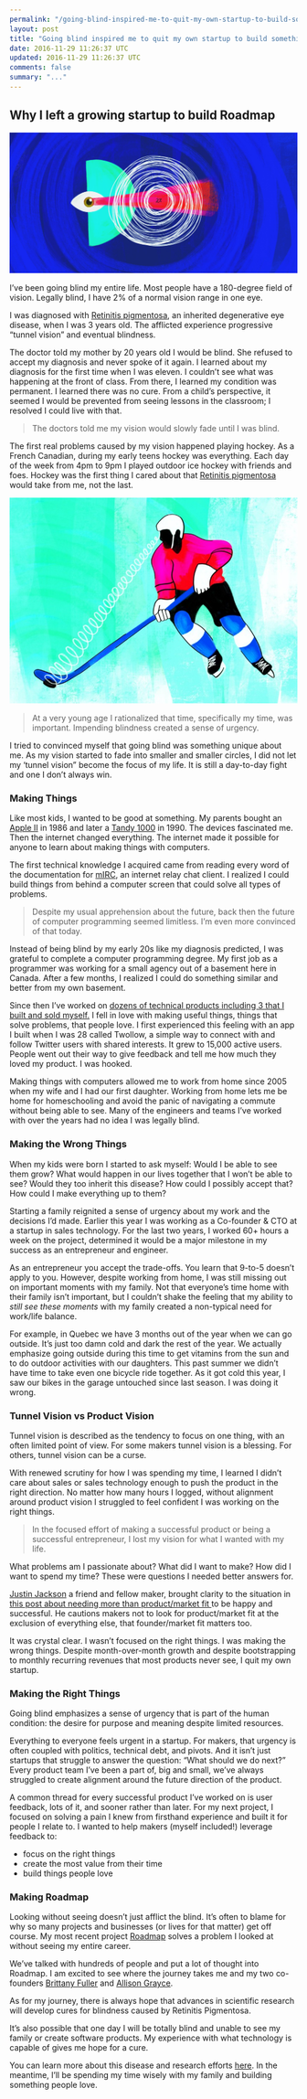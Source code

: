 ```yaml
---
permalink: "/going-blind-inspired-me-to-quit-my-own-startup-to-build-something-new-df3911be27b"
layout: post
title: "Going blind inspired me to quit my own startup to build something new"
date: 2016-11-29 11:26:37 UTC
updated: 2016-11-29 11:26:37 UTC
comments: false
summary: "..."
---
```


## Why I left a growing startup to build Roadmap

![Image showing tunel vision](/assets/img/blind-tunel-vision.jpeg)

I’ve been going blind my entire life. Most people have a 180-degree field of
vision. Legally blind, I have 2% of a normal vision range in one eye.

I was diagnosed with [Retinitis
pigmentosa](https://en.wikipedia.org/wiki/Retinitis_pigmentosa), an inherited
degenerative eye disease, when I was 3 years old. The afflicted experience
progressive “tunnel vision” and eventual blindness.

The doctor told my mother by 20 years old I would be blind. She refused to
accept my diagnosis and never spoke of it again. I learned about my diagnosis
for the first time when I was eleven. I couldn’t see what was happening at the
front of class. From there, I learned my condition was permanent. I learned
there was no cure. From a child’s perspective, it seemed I would be prevented
from seeing lessons in the classroom; I resolved I could live with that.

> The doctors told me my vision would slowly fade until I was blind.

The first real problems caused by my vision happened playing hockey. As a French
Canadian, during my early teens hockey was everything. Each day of the week from
4pm to 9pm I played outdoor ice hockey with friends and foes. Hockey was the
first thing I cared about that [Retinitis
pigmentosa](https://en.wikipedia.org/wiki/Retinitis_pigmentosa) would take from
me, not the last.

![](/assets/img/blind-vision.jpeg)

> At a very young age I rationalized that time, specifically my time, was
> important. Impending blindness created a sense of urgency.

I tried to convinced myself that going blind was something unique about me. As
my vision started to fade into smaller and smaller circles, I did not let my
‘tunnel vision” become the focus of my life. It is still a day-to-day fight and
one I don’t always win.

### Making Things

Like most kids, I wanted to be good at something. My parents bought an [Apple
II](https://en.wikipedia.org/wiki/Apple_II_series) in 1986 and later a [Tandy
1000](https://en.wikipedia.org/wiki/Tandy_1000) in 1990. The devices fascinated
me. Then the internet changed everything. The internet made it possible for
anyone to learn about making things with computers.

The first technical knowledge I acquired came from reading every word of the
documentation for [mIRC](http://www.mirc.com/), an internet relay chat client. I
realized I could build things from behind a computer screen that could solve all
types of problems.

> Despite my usual apprehension about the future, back then the future of computer
> programming seemed limitless. I’m even more convinced of that today.

Instead of being blind by my early 20s like my diagnosis predicted, I was
grateful to complete a computer programming degree. My first job as a programmer
was working for a small agency out of a basement here in Canada. After a few
months, I realized I could do something similar and better from my own basement.

Since then I’ve worked on [dozens of technical products including 3 that I built
and sold
myself.](https://dominicstpierre.com/congratulation-youve-failed-again-saas-66bc1fbce4#.1dzjreioz)
I fell in love with making useful things, things that solve problems, that
people love. I first experienced this feeling with an app I built when I was 28
called Twollow, a simple way to connect with and follow Twitter users with
shared interests. It grew to 15,000 active users. People went out their way to
give feedback and tell me how much they loved my product. I was hooked.

Making things with computers allowed me to work from home since 2005 when my
wife and I had our first daughter. Working from home lets me be home for
homeschooling and avoid the panic of navigating a commute without being able to
see. Many of the engineers and teams I’ve worked with over the years had no idea
I was legally blind.

### Making the Wrong Things

When my kids were born I started to ask myself: Would I be able to see them
grow? What would happen in our lives together that I won’t be able to see? Would
they too inherit this disease? How could I possibly accept that? How could I
make everything up to them?

Starting a family reignited a sense of urgency about my work and the decisions
I’d made. Earlier this year I was working as a Co-founder & CTO at a startup in
sales technology. For the last two years, I worked 60+ hours a week on the
project, determined it would be a major milestone in my success as an
entrepreneur and engineer.

As an entrepreneur you accept the trade-offs. You learn that 9-to-5 doesn’t
apply to you. However, despite working from home, I was still missing out on
important moments with my family. Not that everyone’s time home with their
family isn’t important, but I couldn’t shake the feeling that my ability to
*still see these moments* with my family created a non-typical need for
work/life balance.

For example, in Quebec we have 3 months out of the year when we can go outside.
It’s just too damn cold and dark the rest of the year. We actually emphasize
going outside during this time to get vitamins from the sun and to do outdoor
activities with our daughters. This past summer we didn’t have time to take even
one bicycle ride together. As it got cold this year, I saw our bikes in the
garage untouched since last season. I was doing it wrong.

### Tunnel Vision vs Product Vision

Tunnel vision is described as the tendency to focus on one thing, with an often
limited point of view. For some makers tunnel vision is a blessing. For others,
tunnel vision can be a curse.

With renewed scrutiny for how I was spending my time, I learned I didn’t care
about sales or sales technology enough to push the product in the right
direction. No matter how many hours I logged, without alignment around product
vision I struggled to feel confident I was working on the right things.

> In the focused effort of making a successful product or being a successful
> entrepreneur, I lost my vision for what I wanted with my life.

What problems am I passionate about? What did I want to make? How did I want to
spend my time? These were questions I needed better answers for.

[Justin Jackson](https://medium.com/u/a02dd1574d08) a friend and fellow maker,
brought clarity to the situation in [this post about needing more than
product/market fit ](https://justinjackson.ca/want/)to be happy and successful.
He cautions makers not to look for product/market fit at the exclusion of
everything else, that founder/market fit matters too.

It was crystal clear. I wasn’t focused on the right things. I was making the
wrong things. Despite month-over-month growth and despite bootstrapping to
monthly recurring revenues that most products never see, I quit my own startup.

### Making the Right Things

Going blind emphasizes a sense of urgency that is part of the human condition:
the desire for purpose and meaning despite limited resources.

Everything to everyone feels urgent in a startup. For makers, that urgency is
often coupled with politics, technical debt, and pivots. And it isn’t just
startups that struggle to answer the question: “What should we do next?” Every
product team I’ve been a part of, big and small, we’ve always struggled to
create alignment around the future direction of the product.

A common thread for every successful product I’ve worked on is user feedback,
lots of it, and sooner rather than later. For my next project, I focused on
solving a pain I knew from firsthand experience and built it for people I relate
to. I wanted to help makers (myself included!) leverage feedback to:

* focus on the right things
* create the most value from their time
* build things people love

### Making Roadmap

Looking without seeing doesn’t just afflict the blind. It’s often to blame for
why so many projects and businesses (or lives for that matter) get off course.
My most recent project [Roadmap](https://medium.com/u/325d71199c09) solves a
problem I looked at without seeing my entire career.

We’ve talked with hundreds of people and put a lot of thought into Roadmap. I am
excited to see where the journey takes me and my two co-founders [Brittany
Fuller](https://medium.com/@BAMarieFuller) and [Allison
Grayce](https://medium.com/@allisongrayce).

As for my journey, there is always hope that advances in scientific research
will develop cures for blindness caused by Retinitis Pigmentosa.

It’s also possible that one day I will be totally blind and unable to see my
family or create software products. My experience with what technology is
capable of gives me hope for a cure.

You can learn more about this disease and research efforts
[here](http://www.blindness.org/retinitis-pigmentosa). In the meantime, I’ll be
spending my time wisely with my family and building something people love.


